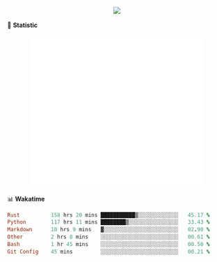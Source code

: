 <!-- https://github.com/DenverCoder1/readme-typing-svg -->
<p align="center">
<img src="https://readme-typing-svg.demolab.com?font=Orbitron&size=25&pause=1000&center=true&vCenter=true&random=false&width=600&lines=Welcome+to+my+GitHub+profile+page!" />



🌟 **Statistic**

<p align="center">
  <img width="400" align="top" src="https://github.com/fllesser/fllesser/blob/main/left.svg" />
  <img width="400" align="top" src="https://github.com/fllesser/fllesser/blob/main/right.svg" />
</p>


📊 **Wakatime**
<!--START_SECTION:waka-->

```ruby
Rust          158 hrs 20 mins ███████████▒░░░░░░░░░░░░░   45.17 %
Python        117 hrs 11 mins ████████▒░░░░░░░░░░░░░░░░   33.43 %
Markdown      10 hrs 9 mins   ▓░░░░░░░░░░░░░░░░░░░░░░░░   02.90 %
Other         2 hrs 8 mins    ░░░░░░░░░░░░░░░░░░░░░░░░░   00.61 %
Bash          1 hr 45 mins    ░░░░░░░░░░░░░░░░░░░░░░░░░   00.50 %
Git Config    45 mins         ░░░░░░░░░░░░░░░░░░░░░░░░░   00.21 %
```

<!--END_SECTION:waka-->

